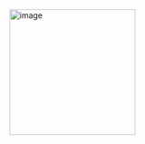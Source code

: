 
<img width="222" alt="image" src="https://github.com/Arnold-Jun/Fed-MUnet/assets/162001387/79688e9f-4331-40d0-ad9c-aaf6b2c7a5f6">
